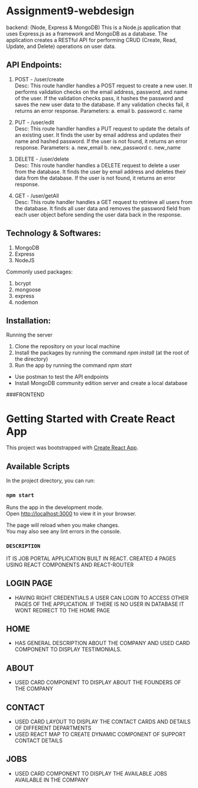 # Assignment9-webdesign

backend: (Node, Express & MongoDB)
This is a Node.js application that uses Express.js as a framework and MongoDB as a database. The application creates a RESTful API for performing CRUD (Create, Read, Update, and Delete) operations on user data.

## API Endpoints:

1. POST - /user/create \
Desc: This route handler handles a POST request to create a new user. It performs validation checks on the email address, password, and name of the user. If the validation checks pass, it hashes the password and saves the new user data to the database. If any validation checks fail, it returns an error response.
Parameters: a. email 
            b. password 
            c. name

2. PUT - /user/edit \
Desc: This route handler handles a PUT request to update the details of an existing user. It finds the user by email address and updates their name and hashed password. If the user is not found, it returns an error response.
Parameters: a. new_email
            b. new_password 
             c. new_name

3. DELETE - /user/delete \
Desc: This route handler handles a DELETE request to delete a user from the database. It finds the user by email address and deletes their data from the database. If the user is not found, it returns an error response.


4. GET - /user/getAll \
Desc: This route handler handles a GET request to retrieve all users from the database. It finds all user data and removes the password field from each user object before sending the user data back in the response.



## Technology & Softwares:

1. MongoDB
2. Express
3. NodeJS

Commonly used packages:
1. bcrypt
2. mongoose
3. express
4. nodemon

## Installation:

Running the server
1. Clone the repository on your local machine
2. Install the packages by running the command *npm install* (at the root of the directory)
3. Run the app by running the command *npm start*

* Use postman to test the API endpoints
* Install MongoDB community edition server and create a local database


###FRONTEND
# Getting Started with Create React App

This project was bootstrapped with [Create React App](https://github.com/facebook/create-react-app).

## Available Scripts

In the project directory, you can run:

### `npm start`

Runs the app in the development mode.\
Open [http://localhost:3000](http://localhost:3000) to view it in your browser.

The page will reload when you make changes.\
You may also see any lint errors in the console.


### `DESCRIPTION `
 IT IS JOB PORTAL APPLICATION BUILT IN REACT. CREATED 4 PAGES USING REACT COMPONENTS AND REACT-ROUTER
## LOGIN PAGE
 - HAVING RIGHT CREDENTIALS A USER CAN LOGIN TO ACCESS OTHER PAGES OF THE APPLICATION. IF THERE IS NO USER IN DATABASE IT WONT REDIRECT TO THE HOME PAGE
## HOME
 - HAS GENERAL DESCRIPTION ABOUT THE COMPANY AND USED CARD COMPONENT TO DISPLAY TESTIMONIALS.
## ABOUT
 - USED CARD COMPONENT TO DISPLAY ABOUT THE FOUNDERS OF THE COMPANY
## CONTACT
 - USED CARD LAYOUT TO DISPLAY THE CONTACT CARDS AND DETAILS OF DIFFERENT DEPARTMENTS
 - USED REACT MAP TO  CREATE DYNAMIC COMPONENT OF SUPPORT CONTACT DETAILS
## JOBS
 - USED CARD COMPONENT TO DISPLAY THE AVAILABLE JOBS AVAILABLE IN THE COMPANY

